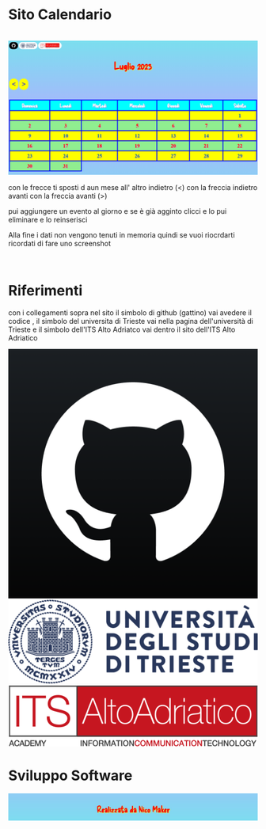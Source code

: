<h1> Sito Calendario </h1>
<br>

 <img src="foto sito/sitoprincipale.jpg">

<br>
<p>con le frecce ti sposti d aun mese all' altro indietro (<) con la freccia indietro avanti con la freccia avanti (>)

pui aggiungere un evento al giorno e se è già agginto clicci e lo pui eliminare e lo reinserisci

Alla fine i dati non vengono tenuti in memoria quindi se vuoi riocrdarti ricordati di fare uno screenshot </p>

<br>
<h1> Riferimenti </h1>

<p> con i collegamenti sopra nel sito il simbolo di github (gattino) vai avedere il codice , il simbolo del universita di Trieste vai nella pagina dell'università di Trieste e il simbolo dell'ITS Alto Adriatco vai dentro il sito dell'ITS Alto Adriatico </p>

<img src="foto sito/GitHub.jpg">

<br>

<img src="foto sito/units.jpg">

<br>
<img src="foto sito/ItsAltoAdriatico.jpg">

<br>
<h1>
Sviluppo Software </h1>

<img src="foto sito/fotonomesviluppatore.jpg">